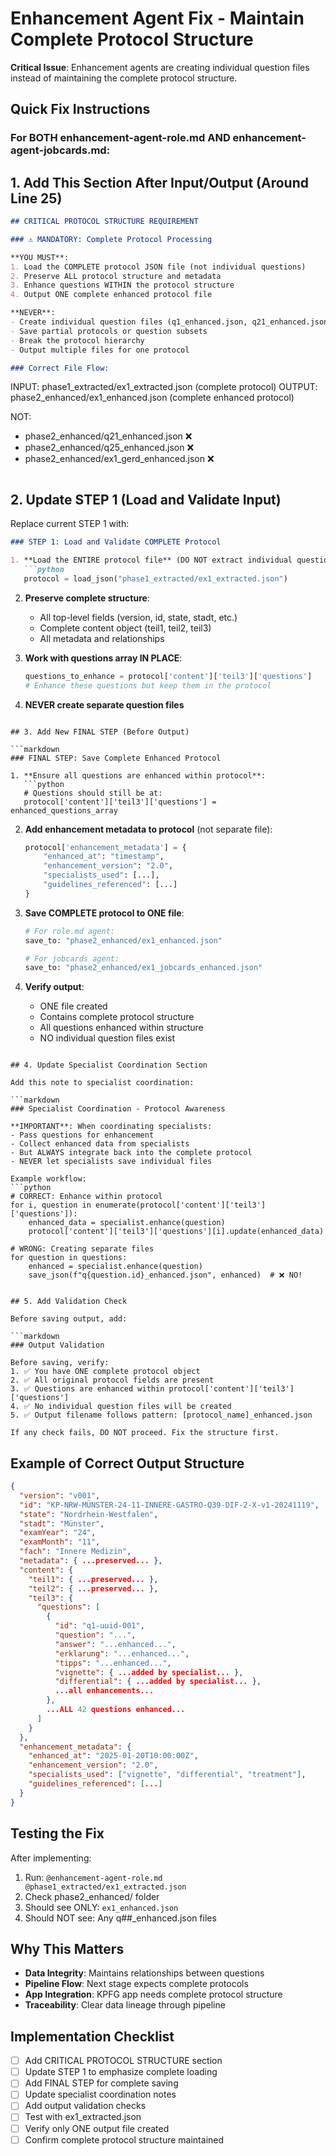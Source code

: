 # Enhancement Agent Fix - Maintain Complete Protocol Structure

**Critical Issue**: Enhancement agents are creating individual question files instead of maintaining the complete protocol structure.

## Quick Fix Instructions

### For BOTH enhancement-agent-role.md AND enhancement-agent-jobcards.md:

## 1. Add This Section After Input/Output (Around Line 25)

```markdown
## CRITICAL PROTOCOL STRUCTURE REQUIREMENT

### ⚠️ MANDATORY: Complete Protocol Processing

**YOU MUST**:
1. Load the COMPLETE protocol JSON file (not individual questions)
2. Preserve ALL protocol structure and metadata
3. Enhance questions WITHIN the protocol structure
4. Output ONE complete enhanced protocol file

**NEVER**:
- Create individual question files (q1_enhanced.json, q21_enhanced.json, etc.)
- Save partial protocols or question subsets
- Break the protocol hierarchy
- Output multiple files for one protocol

### Correct File Flow:
```
INPUT:  phase1_extracted/ex1_extracted.json (complete protocol)
OUTPUT: phase2_enhanced/ex1_enhanced.json (complete enhanced protocol)

NOT:
- phase2_enhanced/q21_enhanced.json ❌
- phase2_enhanced/q25_enhanced.json ❌
- phase2_enhanced/ex1_gerd_enhanced.json ❌
```
```

## 2. Update STEP 1 (Load and Validate Input)

Replace current STEP 1 with:

```markdown
### STEP 1: Load and Validate COMPLETE Protocol

1. **Load the ENTIRE protocol file** (DO NOT extract individual questions):
   ```python
   protocol = load_json("phase1_extracted/ex1_extracted.json")
   ```

2. **Preserve complete structure**:
   - All top-level fields (version, id, state, stadt, etc.)
   - Complete content object (teil1, teil2, teil3)
   - All metadata and relationships

3. **Work with questions array IN PLACE**:
   ```python
   questions_to_enhance = protocol['content']['teil3']['questions']
   # Enhance these questions but keep them in the protocol
   ```

4. **NEVER create separate question files**
```

## 3. Add New FINAL STEP (Before Output)

```markdown
### FINAL STEP: Save Complete Enhanced Protocol

1. **Ensure all questions are enhanced within protocol**:
   ```python
   # Questions should still be at:
   protocol['content']['teil3']['questions'] = enhanced_questions_array
   ```

2. **Add enhancement metadata to protocol** (not separate file):
   ```python
   protocol['enhancement_metadata'] = {
       "enhanced_at": "timestamp",
       "enhancement_version": "2.0",
       "specialists_used": [...],
       "guidelines_referenced": [...]
   }
   ```

3. **Save COMPLETE protocol to ONE file**:
   ```python
   # For role.md agent:
   save_to: "phase2_enhanced/ex1_enhanced.json"
   
   # For jobcards agent:
   save_to: "phase2_enhanced/ex1_jobcards_enhanced.json"
   ```

4. **Verify output**:
   - ONE file created
   - Contains complete protocol structure
   - All questions enhanced within structure
   - NO individual question files exist
```

## 4. Update Specialist Coordination Section

Add this note to specialist coordination:

```markdown
### Specialist Coordination - Protocol Awareness

**IMPORTANT**: When coordinating specialists:
- Pass questions for enhancement
- Collect enhanced data from specialists
- But ALWAYS integrate back into the complete protocol
- NEVER let specialists save individual files

Example workflow:
```python
# CORRECT: Enhance within protocol
for i, question in enumerate(protocol['content']['teil3']['questions']):
    enhanced_data = specialist.enhance(question)
    protocol['content']['teil3']['questions'][i].update(enhanced_data)

# WRONG: Creating separate files
for question in questions:
    enhanced = specialist.enhance(question)
    save_json(f"q{question.id}_enhanced.json", enhanced)  # ❌ NO!
```
```

## 5. Add Validation Check

Before saving output, add:

```markdown
### Output Validation

Before saving, verify:
1. ✅ You have ONE complete protocol object
2. ✅ All original protocol fields are present
3. ✅ Questions are enhanced within protocol['content']['teil3']['questions']
4. ✅ No individual question files will be created
5. ✅ Output filename follows pattern: [protocol_name]_enhanced.json

If any check fails, DO NOT proceed. Fix the structure first.
```

## Example of Correct Output Structure

```json
{
  "version": "v001",
  "id": "KP-NRW-MÜNSTER-24-11-INNERE-GASTRO-Q39-DIF-2-X-v1-20241119",
  "state": "Nordrhein-Westfalen",
  "stadt": "Münster",
  "examYear": "24",
  "examMonth": "11",
  "fach": "Innere Medizin",
  "metadata": { ...preserved... },
  "content": {
    "teil1": { ...preserved... },
    "teil2": { ...preserved... },
    "teil3": {
      "questions": [
        {
          "id": "q1-uuid-001",
          "question": "...",
          "answer": "...enhanced...",
          "erklarung": "...enhanced...",
          "tipps": "...enhanced...",
          "vignette": { ...added by specialist... },
          "differential": { ...added by specialist... },
          ...all enhancements...
        },
        ...ALL 42 questions enhanced...
      ]
    }
  },
  "enhancement_metadata": {
    "enhanced_at": "2025-01-20T10:00:00Z",
    "enhancement_version": "2.0",
    "specialists_used": ["vignette", "differential", "treatment"],
    "guidelines_referenced": [...]
  }
}
```

## Testing the Fix

After implementing:

1. Run: `@enhancement-agent-role.md @phase1_extracted/ex1_extracted.json`
2. Check phase2_enhanced/ folder
3. Should see ONLY: `ex1_enhanced.json`
4. Should NOT see: Any q##_enhanced.json files

## Why This Matters

- **Data Integrity**: Maintains relationships between questions
- **Pipeline Flow**: Next stage expects complete protocols
- **App Integration**: KPFG app needs complete protocol structure
- **Traceability**: Clear data lineage through pipeline

## Implementation Checklist

- [ ] Add CRITICAL PROTOCOL STRUCTURE section
- [ ] Update STEP 1 to emphasize complete loading
- [ ] Add FINAL STEP for complete saving
- [ ] Update specialist coordination notes
- [ ] Add output validation checks
- [ ] Test with ex1_extracted.json
- [ ] Verify only ONE output file created
- [ ] Confirm complete protocol structure maintained